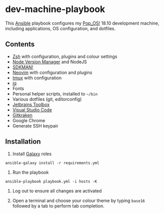 # dev-machine-playbook

This [Ansible](https://github.com/ansible/ansible) playbook configures my [Pop_OS!](https://system76.com/pop) 18.10 development machine, including applications, OS configuration, and dotfiles.

## Contents

* [Zsh](http://zsh.sourceforge.net) with configuration, plugins and colour settings
* [Node Version Manager](https://github.com/creationix/nvm) and NodeJS
* [SDKMAN!](https://sdkman.io)
* [Neovim](https://neovim.io) with configuration and plugins
* [tmux](https://github.com/tmux/tmux) with configuration
* [jq](https://stedolan.github.io/jq)
* Fonts
* Personal helper scripts, installed to `~/bin`
* Various dotfiles (git, editorconfig)
* [Jetbrains Toolbox](https://www.jetbrains.com/toolbox)
* [Visual Studio Code](https://code.visualstudio.com)
* [Gitkraken](https://www.gitkraken.com)
* Google Chrome
* Generate SSH keypair

## Installation

1. Install [Galaxy](https://galaxy.ansible.com) roles

  ```shell
  ansible-galaxy install -r requirements.yml
  ```

1. Run the playbook

  ```shell
  ansible-playbook playbook.yml -i hosts -K
  ```
1. Log out to ensure all changes are activated

1. Open a terminal and choose your colour theme by typing `base16` followed by a tab to perform tab completion.
